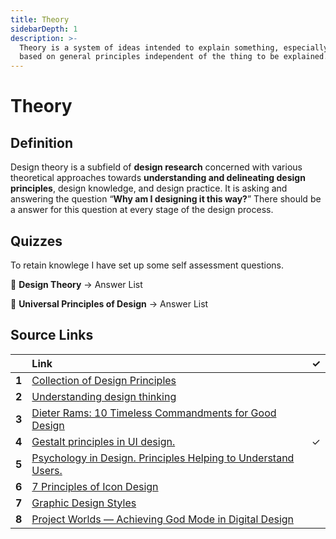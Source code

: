 ```yaml
---
title: Theory
sidebarDepth: 1
description: >-
  Theory is a system of ideas intended to explain something, especially one
  based on general principles independent of the thing to be explained.
---
```


# Theory

## Definition

Design theory is a subfield of **design research** concerned with various theoretical approaches towards **understanding and delineating design principles**, design knowledge, and design practice. It is asking and answering the question “**Why am I designing it this way?**” There should be a answer for this question at every stage of the design process.

## Quizzes

To retain knowlege I have set up some self assessment questions.

📝 **Design Theory** → Answer List

📝 **Universal Principles of Design** → Answer List

## Source Links

|  | Link | ✓ |
| :--- | :--- | ---: |
| **1** | [Collection of Design Principles](https://principles.design/) |  |
| **2** | [Understanding design thinking](https://uxplanet.org/understanding-design-thinking-32a86b9eab27) |  |
| **3** | [Dieter Rams: 10 Timeless Commandments for Good Design](https://www.interaction-design.org/literature/article/dieter-rams-10-timeless-commandments-for-good-design) |  |
| **4** | [Gestalt principles in UI design.](https://medium.muz.li/gestalt-principles-in-ui-design-6b75a41e9965) | ✓ |
| **5** | [Psychology in Design. Principles Helping to Understand Users.](https://uxplanet.org/psychology-in-design-principles-helping-to-understand-users-10bcf122f4b0) |  |
| **6** | [7 Principles of Icon Design](https://uxdesign.cc/7-principles-of-icon-design-e7187539e4a2) |  |
| **7** | [Graphic Design Styles](https://medium.com/@bhattifaizan/graphic-design-styles-fa85aff1ff69) |  |
| **8** | [Project Worlds — Achieving God Mode in Digital Design](https://uxdesign.cc/project-worlds-achieving-god-mode-in-digital-design-b7242dbe5770) |  |

